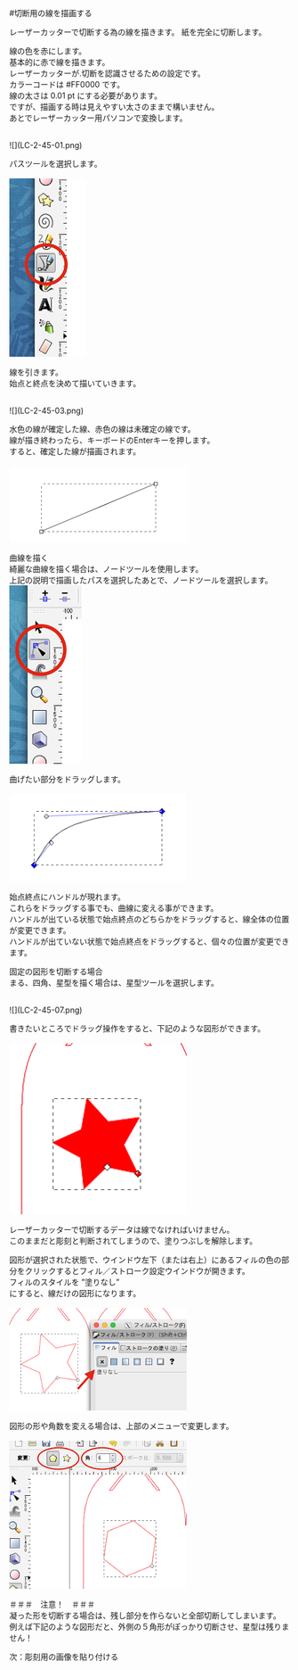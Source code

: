 #切断用の線を描画する

レーザーカッターで切断する為の線を描きます。
紙を完全に切断します。

線の色を赤にします。<br>
基本的に赤で線を描きます。<br>
レーザーカッターが.切断を認識させるための設定です。<br>
カラーコードは #FF0000 です。<br>
線の太さは 0.01 pt にする必要があります。<br>
ですが、描画する時は見えやすい太さのままで構いません。<br>
あとでレーザーカッター用パソコンで変換します。<br>


<br>
![](LC-2-45-01.png)

パスツールを選択します。<br>
<br>
![](LC-2-45-02.png)

線を引きます。<br>
始点と終点を決めて描いていきます。<br>

<br>
![](LC-2-45-03.png)

水色の線が確定した線、赤色の線は未確定の線です。<br>
線が描き終わったら、キーボードのEnterキーを押します。<br>
すると、確定した線が描画されます。<br>
<br>
![](LC-2-45-04.png)

曲線を描く<br>
綺麗な曲線を描く場合は、ノードツールを使用します。<br>
上記の説明で描画したパスを選択したあとで、ノードツールを選択します。
<br>
![](LC-2-45-05.png)

曲げたい部分をドラッグします。<br>
<br>
![](LC-2-45-06.png)

始点終点にハンドルが現れます。<br>
これらをドラッグする事でも、曲線に変える事ができます。<br>
ハンドルが出ている状態で始点終点のどちらかをドラッグすると、線全体の位置が変更できます。<br>
ハンドルが出ていない状態で始点終点をドラッグすると、個々の位置が変更できます。<br>

固定の図形を切断する場合<br>
まる、四角、星型を描く場合は、星型ツールを選択します。

<br>
![](LC-2-45-07.png)

書きたいところでドラッグ操作をすると、下記のような図形ができます。<br>
<br>
![](LC-2-45-08.png)

レーザーカッターで切断するデータは線でなければいけません。<br>
このままだと彫刻と判断されてしまうので、塗りつぶしを解除します。<br>

図形が選択された状態で、ウインドウ左下（または右上）にあるフィルの色の部分をクリックするとフィル／ストローク設定ウインドウが開きます。<br>
フィルのスタイルを ”塗りなし”<br> にすると、線だけの図形になります。<br>
<br>
![](LC-2-45-09.png)

図形の形や角数を変える場合は、上部のメニューで変更します。<br>
<br>
![](LC-2-45-10.png)

＃＃＃　注意！　＃＃＃<br>
凝った形を切断する場合は、残し部分を作らないと全部切断してしまいます。<br>
例えば下記のような図形だと、外側の５角形がぽっかり切断させ、星型は残りません！<br>

次：彫刻用の画像を貼り付ける